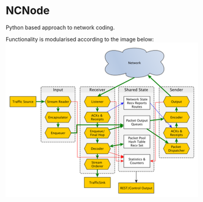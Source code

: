 # NCNode

Python based approach to network coding.

Functionality is modularised according to the image below:
![NCNode functionality modules](NodeSystem_COPE2.png)
